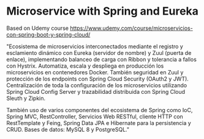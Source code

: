 # Microservice with Spring and Eureka
Based on Udemy course https://www.udemy.com/course/microservicios-con-spring-boot-y-spring-cloud/

"Ecosistema de microservicios interconectados mediante el registro y esclamiento dinámico con Eureka (servidor de nombre) y Zuul (puerta de enlace), implementando balanceo de carga con Ribbon y tolerancia a fallos con Hystrix. Automatiza, escala y despliega en producción los microservicios en contenedores Docker.
También seguridad en Zuul y protección de los endpoints con Spring Cloud Security (OAuth2 y JWT).
Centralización de toda la configuración de los microservicios utilizando Spring Cloud Config Server y trazabilidad distribuida con Spring Cloud Sleuth y Zipkin.

También uso de varios componentes del ecosistema de Spring como IoC, Spring MVC, RestController, Servicios Web RESTful, cliente HTTP con RestTemplate y Feing, Spring Data JPA e Hibernate para la persistencia y CRUD.
Bases de datos: MySQL 8 y PostgreSQL."
